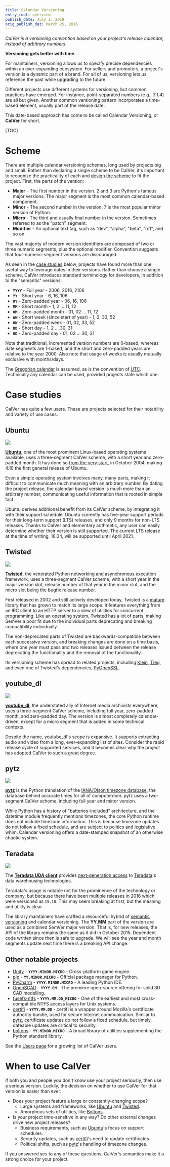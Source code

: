 ```yaml
---
title: Calendar Versioning
entry_root: overview
publish_date: July 1, 2019
orig_publish_dat: March 25, 2016
---
```


*CalVer is a versioning convention based on your project's release
calendar, instead of arbitrary numbers.*

**Versioning gets better with time.**

For maintainers, versioning allows us to specify precise dependencies
within an ever-expanding ecosystem. For sellers and promoters, a
project's version is a dynamic part of a brand. For all of us,
versioning lets us reference the past while upgrading to the future.

Different projects use different systems for versioning, but common
practices have emerged. For instance, point-separated numbers (e.g.,
*3.1.4*) are all but given. Another common versioning pattern
incorporates a time-based element, usually part of the release date.

This date-based approach has come to be called Calendar Versioning, or
**CalVer** for short.

[TOC]

# Scheme

There are multiple calendar versioning schemes, long used by projects
big and small. Rather than declaring a single scheme to be CalVer,
it's important to recognize the practicality of each and
[design the scheme][designing_a_version] to fit the project. First,
the parts of the version:

* **Major** - The first number in the version. 2 and 3 are Python's famous
  major versions. The major segment is the most common calendar-based component.
* **Minor** - The second number in the version. 7 is the most popular
  minor version of Python.
* **Micro** - The third and usually final number in the version. Sometimes
  referred to as the "patch" segment.
* **Modifier** - An optional text tag, such as "dev", "alpha", "beta",
  "rc1", and so on.

The vast majority of modern version identifiers are composed of two or
three numeric segments, plus the optional modifier. Convention
suggests that four-numeric-segment versions are discouraged.

[designing_a_version]: http://sedimental.org/designing_a_version.html

As seen in the [case studies](#case_studies) below, projects have
found more than one useful way to leverage dates in their
versions. Rather than choose a single scheme, CalVer introduces
standard terminology for developers, in addition to the "semantic"
versions:

* **`YYYY`** - Full year - 2006, 2016, 2106
* **`YY`** - Short year - 6, 16, 106
* **`0Y`** - Zero-padded year - 06, 16, 106
* **`MM`** - Short month - 1, 2 ... 11, 12
* **`0M`** - Zero-padded month - 01, 02 ... 11, 12
* **`WW`** - Short week (since start of year) - 1, 2, 33, 52
* **`0W`** - Zero-padded week - 01, 02, 33, 52
* **`DD`** - Short day - 1, 2 ... 30, 31
* **`0D`** - Zero-padded day - 01, 02 ... 30, 31

Note that traditional, incremented version numbers are 0-based,
whereas date segments are 1-based, and the short and zero-padded years
are relative to the year 2000. Also note that usage of weeks is
usually mutually exclusive with months/days.

The [Gregorian calendar][gregorian] is assumed, as is the convention
of [UTC][utc]. Technically any calendar can be used, provided projects
state which one.

[gregorian]: https://en.wikipedia.org/wiki/Gregorian_calendar
[utc]: https://en.wikipedia.org/wiki/Coordinated_Universal_Time

# Case studies

CalVer has quite a few users. These are projects selected for their
notability and variety of use cases.

## Ubuntu

<img src="https://img.shields.io/badge/calver-YY.0M.MICRO-22bfda.svg" />

**[Ubuntu][ubuntu]**, one of the most prominent Linux-based operating
systems available, uses a three-segment CalVer scheme, with a short
year and zero-padded month. It has done so
[from the very start][ubuntu_releases], in October 2004, making 4.10
the first general release of Ubuntu.

Even a simple operating system involves many, many parts, making it
difficult to communicate much meaning with an arbitrary number. By
dating the project release, the calendar-based version is much more
than an arbitrary number, communicating useful information that is
rooted in simple fact.

Ubuntu derives additional benefit from its CalVer scheme, by
integrating it with their support schedule. Ubuntu currently has
five-year support periods for their long-term support (LTS) releases,
and only 9 months for non-LTS releases. Thanks to CalVer and
elementary arithmetic, any user can easily determine whether their
version is still supported. The current LTS release at the time of
writing, 16.04, will be supported until April 2021.

[ubuntu]: http://www.ubuntu.com/
[ubuntu_releases]: https://en.wikipedia.org/wiki/List_of_Ubuntu_releases

## Twisted

<img src="https://img.shields.io/badge/calver-YY.MM.MICRO-22bfda.svg" />

**[Twisted][twisted]**, the venerated Python networking and
asynchronous execution framework, uses a three-segment CalVer scheme,
with a short year in the major version slot, release number of that year
in the minor slot, and the micro slot being the bugfix release number.

First released in 2002 and still actively developed today, Twisted is
a [mature][twisted_wp] library that has grown to match its large
scope. It features everything from an IRC client to an HTTP server to
a slew of utilities for concurrent programming. Like an operating
system, Twisted has a lot of parts, making SemVer a poor fit due to
the individual parts deprecating and breaking compatibility individually.

The non-deprecated parts of Twisted are backwards-compatible between
each successive version, and breaking changes are done on a time basis,
where one year must pass and two releases issued between the release
deprecating the functionality and the removal of the functionality.

Its versioning scheme has spread to related projects, including
[Klein][klein], [Treq][treq], and even one of Twisted's dependencies,
[PyOpenSSL][pyopenssl].

[twisted]: https://twistedmatrix.com
[twisted_wp]: https://en.wikipedia.org/wiki/Twisted_%28software%29
[klein]: https://github.com/twisted/klein
[treq]: https://github.com/twisted/treq
[pyopenssl]: https://github.com/pyca/pyopenssl

## youtube_dl

<img src="https://img.shields.io/badge/calver-YYYY.0M.0D-22bfda.svg" />

**[youtube_dl][youtube_dl]**, the understated ally of Internet
media archivists everywhere, uses a three-segment CalVer scheme,
including full year, zero-padded month, and zero-padded day. The
version is almost completely calendar-driven, except for a micro
segment that is added in some technical contexts.

Despite the name, youtube_dl's scope is expansive. It supports
extracting audio and video from a long, ever-expanding list of
sites. Consider the rapid release cycle of supported services, and it
becomes clear why the project has adopted CalVer to such a great
degree.

[youtube_dl]: https://rg3.github.io/youtube-dl/

## pytz

<img src="https://img.shields.io/badge/calver-YYYY.MINOR-22bfda.svg" />

**[pytz][pytz]** is the Python translation of the
[IANA/Olson timezone database][iana_tz], the database behind accurate
times for all of computerdom.  pytz uses a two-segment CalVer scheme,
including full year and minor version.

While Python has a history of "batteries-included" architecture, and
the datetime module frequently mentions timezones, the core Python
runtime does not include timezone information. This is because
timezone updates do not follow a fixed schedule, and are subject to
politics and legislative whim. Calendar versioning offers a
date-stamped snapshot of an otherwise chaotic system.

[pytz]: https://pypi.python.org/pypi/pytz
[iana_tz]: https://www.iana.org/time-zones

## Teradata

<img src="https://img.shields.io/badge/calver-YY.MM.MINOR.MICRO-22bfda.svg" />

The **[Teradata UDA client][teradata_uda]** provides [next-generation
access][uda_blog] to [Teradata][teradata]'s data warehousing technologies.

Teradata's usage is notable not for the prominence of the technology
or company, but because there have been multiple releases in 2016
which were versioned as `15.10`. This may seem breaking at first, but
the meaning and utility is clear.

The library maintainers have crafted a resourceful hybrid of
[semantic versioning][semver] and calendar versioning. The **YY.MM**
part of the version are used as a combined SemVer major version. That
is, for new releases, the API of the library remains the same as it
did in October 2015. Dependent code written since then is safe to
upgrade.  We will see the year and month segments update next time
there is a breaking API change.

[teradata]: http://www.teradata.com/
[teradata_uda]: https://pypi.python.org/pypi/teradata
[uda_blog]: https://developer.teradata.com/tools/reference/teradata-python-module
[semver]: http://semver.org/

## Other notable projects

* [Unity][unity] - **`YYYY.MINOR.MICRO`** - Cross-platform game engine.
* [pip][pip] - **`YY.MINOR.MICRO`** - Official package manager for Python.
* [PyCharm][pycharm] - **`YYYY.MINOR.MICRO`** - A leading Python IDE.
* [OpenSCAD][openscad] - **`YYYY.0M`** - The premiere open-source
  offering for solid 3D CAD modelling.
* [fusefs-ntfs][fusefs-ntfs] - **`YYYY.MM.DD_MICRO`** - One of the
  earliest and most cross-compatible NTFS access layers for Unix
  systems.
* [certifi][certifi] - **`YYYY.MM.DD`** - certifi is a wrapper around
  Mozilla's certificate authority bundle, used for secure Internet
  communication. Similar to [pytz](#pytz), certificate updates do not
  follow a fixed schedule, but timely, dateable updates are critical
  to security.
* [boltons][boltons] - **`YY.MINOR.MICRO`** - A broad library of
  utilities supplementing the Python standard library.

[unity]: https://unity3d.com/unity/whats-new/
[pycharm]: https://www.jetbrains.com/pycharm/download/
[fusefs-ntfs]: http://www.freshports.org/sysutils/fusefs-ntfs
[openscad]: http://www.openscad.org/
[certifi]: https://pypi.python.org/pypi/certifi
[boltons]: http://boltons.readthedocs.io/en/latest/
[pip]: https://pip.pypa.io/en/stable/news/


See the [Users page][users] for a growing list of CalVer users.

[users]: /users.html

# When to use CalVer

If both you and people you don't know use your project seriously, then
use a serious version. Luckily, the decision on whether to use CalVer
for that version is easier than ever:

* Does your project feature a large or constantly-changing scope?
    * Large systems and frameworks, like [Ubuntu](#ubuntu) and [Twisted](#twisted).
    * Amorphous sets of utilities, like [Boltons](#other_notable_projects).
* Is your project time-sensitive in any way? Do other external changes
  drive new project releases?
    * Business requirements, such as [Ubuntu](#ubuntu)'s focus on support schedules.
    * Security updates, such as [certifi](#other_notable_projects)'s need to update certificates.
    * Political shifts, such as [pytz](#pytz)'s handling of timezone changes.

If you answered yes to any of these questions, CalVer's semantics make
it a strong choice for your project.
